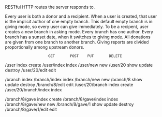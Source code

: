 RESTful HTTP routes the server responds to.


Every user is both a donor and a recipient.
When a user is created, that user is the implicit author of one empty branch.
  This default empty branch is in giving mode, so every user can give immediately.
To be a recipent, user creates a new branch in asking mode.
Every branch has one author.
Every branch has a sunset date, when it switches to giving mode.
All donations are given from one branch to another branch.
Giving reports are divided proportionally among upstream donors.


                        GET       POST    PUT       DELETE

/user                   index     create
/user/index             index
/user/new               new
/user/20                show              update    destroy
/user/20/edit           edit

/branch                 index
/branch/index           index
/branch/new             new
/branch/8               show              update    destroy
/branch/8/edit          edit
/user/20/branch         index     create
/user/20/branch/index   index

/branch/8/gave          index     create
/branch/8/gave/index    index
/branch/8/gave/new      new
/branch/8/gave/1        show              update    destroy
/branch/8/gave/1/edit   edit
